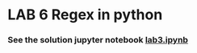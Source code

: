 # LAB 6 Regex in python
### See the solution jupyter notebook [lab3.ipynb](https://github.com/AlexanderPalencia/Data-Wrangling-UFM/blob/master/lab6/script.ipynb)
